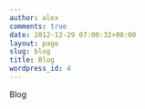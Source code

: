 ```yaml
---
author: alex
comments: true
date: 2012-12-29 07:00:32+00:00
layout: page
slug: blog
title: Blog
wordpress_id: 4
---
```


Blog

